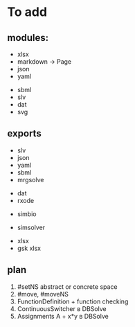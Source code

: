# To add

## modules:

+ xlsx
+ markdown -> Page
+ json
+ yaml
- sbml
- slv
- dat
- svg

## exports

+ slv
+ json
+ yaml
+ sbml
+ mrgsolve
- dat
- rxode
+ simbio
- simsolver
+ xlsx
+ gsk xlsx

## plan

1. #setNS abstract or concrete space
1. #move, #moveNS
1. FunctionDefinition + function checking
1. ContinuousSwitcher в DBSolve
1. Assignments A + x*y в DBSolve
